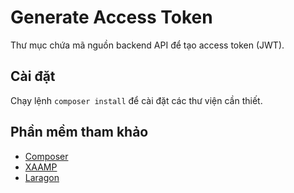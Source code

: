 # Generate Access Token
Thư mục chứa mã nguồn backend API để tạo access token (JWT).

## Cài đặt
Chạy lệnh `composer install` để cài đặt các thư viện cần thiết.

## Phần mềm tham khảo
- [Composer](https://getcomposer.org/)
- [XAAMP](https://www.apachefriends.org/index.html)
- [Laragon](https://laragon.org/)
